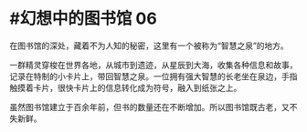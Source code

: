 # \#幻想中的图书馆 06 

在图书馆的深处，藏着不为人知的秘密，这里有一个被称为“智慧之泉”的地方。

一群精灵穿梭在世界各地，从城市到遗迹，从星辰到大海，收集各种信息和故事，记录在特制的小卡片上，带回智慧之泉。一位拥有强大智慧的长老坐在泉边，手指触摸着卡片，很快卡片上的信息转化成为符号，融入到纸张之上。

虽然图书馆建立于百余年前，但书的数量还在不断增加。所以图书馆既古老，又不失新鲜。